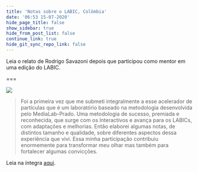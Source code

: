 ```yaml
---
title: 'Notas sobre o LABIC, Colômbia'
date: '06:53 15-07-2020'
hide_page_title: false
show_sidebar: true
hide_from_post_list: false
continue_link: true
hide_git_sync_repo_link: false
---
```


Leia o relato de Rodrigo Savazoni depois que participou como mentor em uma edição do LABIC.

===

![](https://www.innovacionciudadana.org/wp-content/uploads/2016/11/rodrigo-1-800x523.jpeg)

> Foi a primeira vez que me submeti integralmente a esse acelerador de partículas que é um laboratório baseado na metodologia desenvolvida pelo MediaLab-Prado. Uma metodologia de sucesso, premiada e reconhecida, que surge com os Interactivos e avança para os LABICs, com adaptações e melhorias. Então elaborei algumas notas, de distintos tamanho e qualidade, sobre diferentes aspectos dessa experiência que vivi. Essa minha participação contribuiu enormemente para transformar meu olhar mas também para fortalecer algumas convicções.


Leia na íntegra [aqui](https://www.innovacionciudadana.org/pt-pt/notas-sobre-o-labic-colombia/).